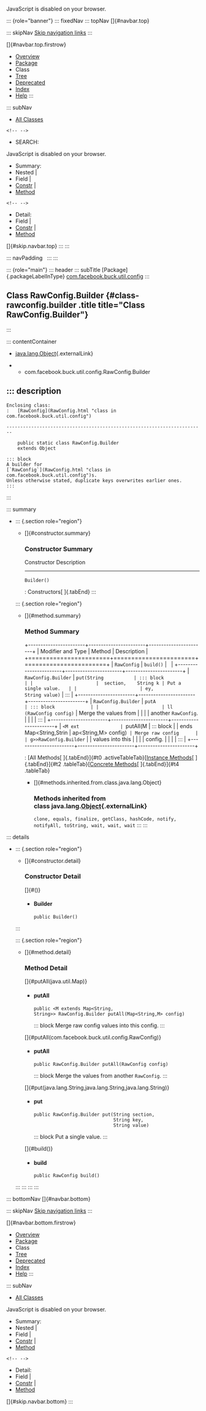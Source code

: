 <div>

JavaScript is disabled on your browser.

</div>

::: {role="banner"}
::: fixedNav
::: topNav
[]{#navbar.top}

::: skipNav
[Skip navigation links](#skip.navbar.top "Skip navigation links")
:::

[]{#navbar.top.firstrow}

-   [Overview](../../../../../index.html)
-   [Package](package-summary.html)
-   Class
-   [Tree](package-tree.html)
-   [Deprecated](../../../../../deprecated-list.html)
-   [Index](../../../../../index-all.html)
-   [Help](../../../../../help-doc.html)
:::

::: subNav
-   [All Classes](../../../../../allclasses.html)

```{=html}
<!-- -->
```
-   SEARCH:

<div>

<div>

JavaScript is disabled on your browser.

</div>

</div>

<div>

-   Summary: 
-   Nested \| 
-   Field \| 
-   [Constr](#constructor.summary) \| 
-   [Method](#method.summary)

```{=html}
<!-- -->
```
-   Detail: 
-   Field \| 
-   [Constr](#constructor.detail) \| 
-   [Method](#method.detail)

</div>

[]{#skip.navbar.top}
:::
:::

::: navPadding
 
:::
:::

::: {role="main"}
::: header
::: subTitle
[Package]{.packageLabelInType} [com.facebook.buck.util.config](package-summary.html)
:::

## Class RawConfig.Builder {#class-rawconfig.builder .title title="Class RawConfig.Builder"}
:::

::: contentContainer
-   [java.lang.Object](http://docs.oracle.com/javase/7/docs/api/java/lang/Object.html?is-external=true "class or interface in java.lang"){.externalLink}

-   -   com.facebook.buck.util.config.RawConfig.Builder

::: description
-   

    Enclosing class:
    :   [RawConfig](RawConfig.html "class in com.facebook.buck.util.config")

    ------------------------------------------------------------------------

        public static class RawConfig.Builder
        extends Object

    ::: block
    A builder for
    [`RawConfig`](RawConfig.html "class in com.facebook.buck.util.config")s.
    Unless otherwise stated, duplicate keys overwrites earlier ones.
    :::
:::

::: summary
-   ::: {.section role="region"}
    -   []{#constructor.summary}

        ### Constructor Summary

          Constructor   Description
          ------------- -------------
          `Builder()`    

          : Constructors[ ]{.tabEnd}
    :::

    ::: {.section role="region"}
    -   []{#method.summary}

        ### Method Summary

        +-----------------------+-----------------------+-----------------------+
        | Modifier and Type     | Method                | Description           |
        +=======================+=======================+=======================+
        | `RawConfig`           | `build()`             |                       |
        +-----------------------+-----------------------+-----------------------+
        | `RawConfig.Builder`   | `put​(String           | ::: block             |
        |                       |  section,    String k | Put a single value.   |
        |                       | ey,    String value)` | :::                   |
        +-----------------------+-----------------------+-----------------------+
        | `RawConfig.Builder`   | `putA                 | ::: block             |
        |                       | ll​(RawConfig config)` | Merge the values from |
        |                       |                       | another `RawConfig`.  |
        |                       |                       | :::                   |
        +-----------------------+-----------------------+-----------------------+
        | `<M ext               | `putAll​(M             | ::: block             |
        | ends Map<String,​Strin | ap<String,​M> config)` | Merge raw config      |
        | g>>RawConfig.Builder` |                       | values into this      |
        |                       |                       | config.               |
        |                       |                       | :::                   |
        +-----------------------+-----------------------+-----------------------+

        : [All Methods[ ]{.tabEnd}]{#t0 .activeTableTab}[[Instance
        Methods](javascript:show(2);)[ ]{.tabEnd}]{#t2
        .tableTab}[[Concrete
        Methods](javascript:show(8);)[ ]{.tabEnd}]{#t4 .tableTab}

        -   []{#methods.inherited.from.class.java.lang.Object}

            ### Methods inherited from class java.lang.[Object](http://docs.oracle.com/javase/7/docs/api/java/lang/Object.html?is-external=true "class or interface in java.lang"){.externalLink}

            `clone, equals, finalize, getClass, hashCode, notify, notifyAll, toString, wait, wait, wait`
    :::
:::

::: details
-   ::: {.section role="region"}
    -   []{#constructor.detail}

        ### Constructor Detail

        []{#<init>()}

        -   #### Builder

                public Builder()
    :::

    ::: {.section role="region"}
    -   []{#method.detail}

        ### Method Detail

        []{#putAll(java.util.Map)}

        -   #### putAll

            ``` methodSignature
            public <M extends Map<String,​String>> RawConfig.Builder putAll​(Map<String,​M> config)
            ```

            ::: block
            Merge raw config values into this config.
            :::

        []{#putAll(com.facebook.buck.util.config.RawConfig)}

        -   #### putAll

            ``` methodSignature
            public RawConfig.Builder putAll​(RawConfig config)
            ```

            ::: block
            Merge the values from another `RawConfig`.
            :::

        []{#put(java.lang.String,java.lang.String,java.lang.String)}

        -   #### put

            ``` methodSignature
            public RawConfig.Builder put​(String section,
                                         String key,
                                         String value)
            ```

            ::: block
            Put a single value.
            :::

        []{#build()}

        -   #### build

            ``` methodSignature
            public RawConfig build()
            ```
    :::
:::
:::
:::

::: bottomNav
[]{#navbar.bottom}

::: skipNav
[Skip navigation links](#skip.navbar.bottom "Skip navigation links")
:::

[]{#navbar.bottom.firstrow}

-   [Overview](../../../../../index.html)
-   [Package](package-summary.html)
-   Class
-   [Tree](package-tree.html)
-   [Deprecated](../../../../../deprecated-list.html)
-   [Index](../../../../../index-all.html)
-   [Help](../../../../../help-doc.html)
:::

::: subNav
-   [All Classes](../../../../../allclasses.html)

<div>

<div>

JavaScript is disabled on your browser.

</div>

</div>

<div>

-   Summary: 
-   Nested \| 
-   Field \| 
-   [Constr](#constructor.summary) \| 
-   [Method](#method.summary)

```{=html}
<!-- -->
```
-   Detail: 
-   Field \| 
-   [Constr](#constructor.detail) \| 
-   [Method](#method.detail)

</div>

[]{#skip.navbar.bottom}
:::
